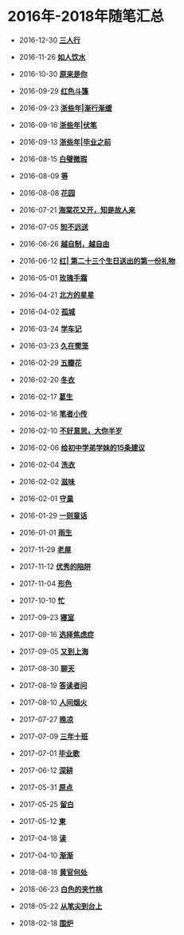 # 2016年-2018年随笔汇总

- 2016-12-30 [**三人行**](./2016/20161230-sanren.md)
- 2016-11-26 [**如人饮水**](./2016/20161126-ruren.md)
- 2016-10-30 [**原来是你**](./2016/20161030-yuanlai.md)
- 2016-09-29 [**红色斗篷**](./2016/20160929-hongse.md)
- 2016-09-23 [**浙些年|渐行渐缓**](./2016/20160923-jianxing.md)
- 2016-09-16 [**浙些年|伏笔**](./2016/20160916-fubi.md)
- 2016-09-13 [**浙些年|毕业之前**](./2016/20160913-biyezhiqian.md)
- 2016-08-15 [**白璧微瑕**](./2016/20160815-baibi.md) 
- 2016-08-09 [**等**](./2016/20160809-deng.md) 
- 2016-08-08 [**花园**](./2016/20160808-huayuan.md) 
- 2016-07-21 [**海棠花又开，知是故人来**](./2016/20160721-haitang.md)  
- 2016-07-05 [**恕不远送**](./2016/20160705-shubuyuansong.md)  
- 2016-06-26 [**越自制，越自由**](./2016/20160626-yuezizhi.md) 
- 2016-06-12 [**红| 第二十三个生日送出的第一份礼物**](./2016/20160612-hong.md) 
- 2016-05-01 [**玫瑰手霜**](./2016/20160501-meigui.md) 
- 2016-04-21 [**北方的星星**](./2016/20160421-beifang.md) 
- 2016-04-02 [**孤城**](./2016/20160402-gucheng.md) 
- 2016-03-24 [**学车记**](./2016/20160324-xuecheji.md) 
- 2016-03-23 [**久在樊笼**](./2016/20160323-jiuzai.md) 
- 2016-02-29 [**五瓣花**](./2016/20160229-wubanhua.md) 
- 2016-02-20 [**冬衣**](./2016/20160220-dongyi.md) 
- 2016-02-17 [**葛生**](./2016/20160217-gesheng.md) 
- 2016-02-16 [**笔者小传**](./2016/20160216-bizhe.md) 
- 2016-02-10 [**不好意思，大你半岁**](./2016/20160210-buhao.md) 
- 2016-02-06 [**给初中学弟学妹的15条建议**](./2016/20160206-gei.md) 
- 2016-02-04 [**洗衣**](./2016/20160204-xiyi.md) 
- 2016-02-02 [**滋味**](./2016/20160202-ziwei.md) 
- 2016-02-01 [**守巢**](./2016/20160201-shouchao.md) 
- 2016-01-29 [**一则童话**](./2016/20160129-yize.md)  
- 2016-01-01 [**雨生**](./2016/20160101-yusheng.md)   

- 2017-11-29 [**老屋**](./2017/20171129-laowu.md)
- 2017-11-12 [**优秀的陷阱**](./2017/20171112-youxiu.md)
- 2017-11-04 [**形色**](./2017/20171104-xingse.md)
- 2017-10-10 [**忙**](./2017/20171010-mang.md)
- 2017-09-23 [**寝室**](./2017/20170923-qinshi.md)
- 2017-09-16 [**选择焦虑症**](./2017/20170916-xuanze.md)
- 2017-09-05 [**又到上海**](./2017/20170905-youdao.md)
- 2017-08-30 [**聊天**](./2017/20170830-liaotian.md)
- 2017-08-19 [**答读者问**](./2017/20170819-daduzhe.md)
- 2017-08-10 [**人间烟火**](./2017/20170810-renjian.md)
- 2017-07-27 [**晚凉**](./2017/20170727-wanliang.md)
- 2017-07-09 [**三年十班**](./2017/20170709-sannian.md)
- 2017-07-01 [**毕业歌**](./2017/20170701-biyege.md)
- 2017-06-12 [**深耕**](./2017/20170613-shengeng.md) 
- 2017-05-31 [**原点**](./2017/20170531-yuandian.md) 
- 2017-05-25 [**留白**](./2017/20170525-liubai.md) 
- 2017-05-12 [**東**](./2017/20170512-dong.md)  
- 2017-04-18 [**读**](./2017/20170418-du.md)  
- 2017-04-10 [**渐渐**](./2017/20170410-jianjian.md) 

- 2018-08-18 [**黄官何处**](./2018/20180818-huangguan.md) 
- 2018-06-23 [**白色的夹竹桃**](./2018/20180623-baise.md) 
- 2018-05-22 [**从笔尖到台上**](./2018/20180522-congbijian.md) 
- 2018-02-18 [**围炉**](./2018/20180218-weilu.md) 
